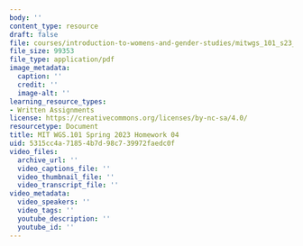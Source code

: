 ```yaml
---
body: ''
content_type: resource
draft: false
file: courses/introduction-to-womens-and-gender-studies/mitwgs_101_s23_homework4.pdf
file_size: 99353
file_type: application/pdf
image_metadata:
  caption: ''
  credit: ''
  image-alt: ''
learning_resource_types:
- Written Assignments
license: https://creativecommons.org/licenses/by-nc-sa/4.0/
resourcetype: Document
title: MIT WGS.101 Spring 2023 Homework 04
uid: 5315cc4a-7185-4b7d-98c7-39972faedc0f
video_files:
  archive_url: ''
  video_captions_file: ''
  video_thumbnail_file: ''
  video_transcript_file: ''
video_metadata:
  video_speakers: ''
  video_tags: ''
  youtube_description: ''
  youtube_id: ''
---
```


